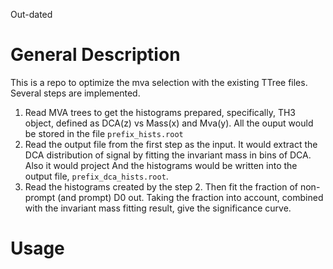 Out-dated
# General Description
 This is a repo to optimize the mva selection with the existing TTree files.
 Several steps are implemented.
 1. Read MVA trees to get the histograms prepared, specifically, 
 TH3 object, defined as DCA(z) vs Mass(x) and Mva(y). 
 All the ouput would be stored in the file `prefix_hists.root`
 2. Read the output file from the first step as the input.
 It would extract the DCA distribution of signal by fitting the invariant mass in bins of DCA.
 Also it would project 
 And the histograms would be written into the output file, `prefix_dca_hists.root`.
 3. Read the histograms created by the step 2. Then fit the fraction of non-prompt (and prompt) D0 out.
Taking the fraction into account, combined with the invariant mass fitting result, 
give the significance curve.

# Usage
